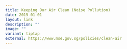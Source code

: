 ```yaml
---
title: Keeping Our Air Clean (Noise Pollution)
date: 2015-01-01
layout: link
description: ""
image: ""
variant: tiptap
external: https://www.mse.gov.sg/policies/clean-air
---
```

